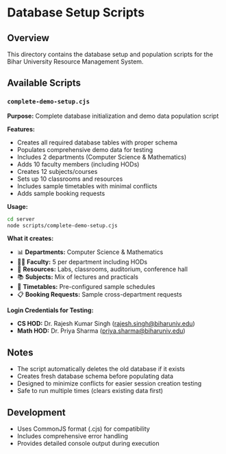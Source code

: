 # Database Setup Scripts

## Overview

This directory contains the database setup and population scripts for the Bihar University Resource Management System.

## Available Scripts

### `complete-demo-setup.cjs`

**Purpose:** Complete database initialization and demo data population script

**Features:**

- Creates all required database tables with proper schema
- Populates comprehensive demo data for testing
- Includes 2 departments (Computer Science & Mathematics)
- Adds 10 faculty members (including HODs)
- Creates 12 subjects/courses
- Sets up 10 classrooms and resources
- Includes sample timetables with minimal conflicts
- Adds sample booking requests

**Usage:**

```bash
cd server
node scripts/complete-demo-setup.cjs
```

**What it creates:**

- 📊 **Departments:** Computer Science & Mathematics
- 👨‍🏫 **Faculty:** 5 per department including HODs
- 🏫 **Resources:** Labs, classrooms, auditorium, conference hall
- 📚 **Subjects:** Mix of lectures and practicals
- 📅 **Timetables:** Pre-configured sample schedules
- 📋 **Booking Requests:** Sample cross-department requests

**Login Credentials for Testing:**

- **CS HOD:** Dr. Rajesh Kumar Singh (rajesh.singh@biharuniv.edu)
- **Math HOD:** Dr. Priya Sharma (priya.sharma@biharuniv.edu)

## Notes

- The script automatically deletes the old database if it exists
- Creates fresh database schema before populating data
- Designed to minimize conflicts for easier session creation testing
- Safe to run multiple times (clears existing data first)

## Development

- Uses CommonJS format (.cjs) for compatibility
- Includes comprehensive error handling
- Provides detailed console output during execution
